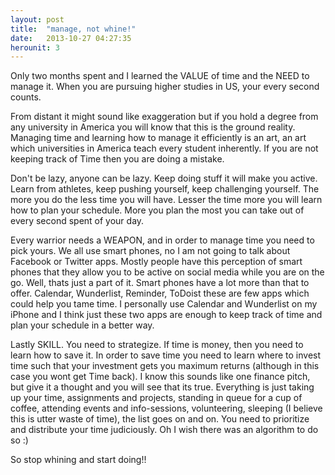 ```yaml
---
layout: post
title:  "manage, not whine!"
date:   2013-10-27 04:27:35
herounit: 3
---
```


Only two months spent and I learned the VALUE of time and the NEED to manage it. When you are pursuing higher studies in US, your every second counts.

From distant it might sound like exaggeration but if you hold a degree from any university in America you will know that this is the ground reality. Managing time and learning how to manage it efficiently is an art, an art which universities in America teach every student inherently. If you are not keeping track of Time then you are doing a mistake.

Don't be lazy, anyone can be lazy. Keep doing stuff it will make you active. Learn from athletes, keep pushing yourself, keep challenging yourself. The more you do the less time you will have. Lesser the time more you will learn how to plan your schedule. More you plan the most you can take out of every second spent of your day.

Every warrior needs a WEAPON, and in order to manage time you need to pick yours. We all use smart phones, no I am not going to talk about Facebook or Twitter apps. Mostly people have this perception of smart phones that they allow you to be active on social media while you are on the go. Well, thats just a part of it. Smart phones have a lot more than that to offer. Calendar, Wunderlist, Reminder, ToDoist these are few apps which could help you tame time. I personally use Calendar and Wunderlist on my iPhone and I think just these two apps are enough to keep track of time and plan your schedule in a better way.

Lastly SKILL. You need to strategize. If time is money, then you need to learn how to save it. In order to save time you need to learn where to invest time such that your investment gets you maximum returns (although in this case you wont get Time back). I know this sounds like one finance pitch, but give it a thought and you will see that its true. Everything is just taking up your time, assignments and projects, standing in queue for a cup of coffee, attending events and info-sessions, volunteering, sleeping (I believe this is utter waste of time), the list goes on and on. You need to prioritize and distribute your time judiciously. Oh I wish there was an algorithm to do so :)

So stop whining and start doing!!